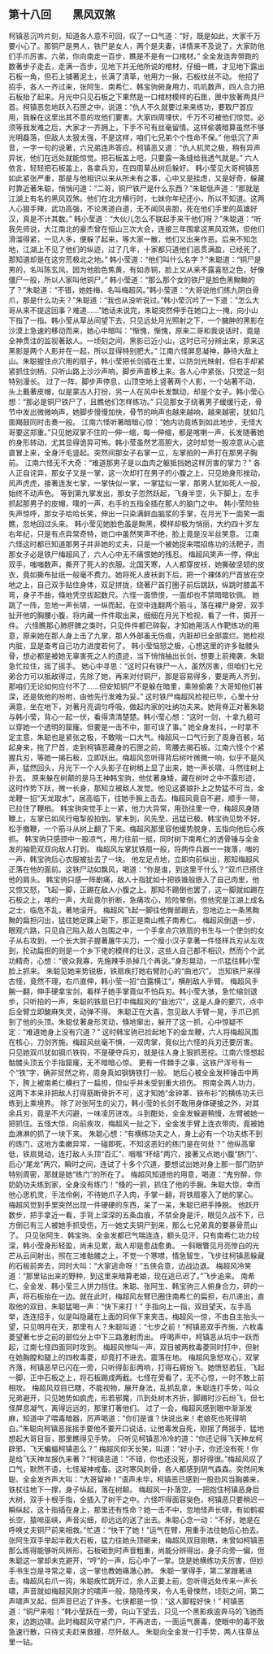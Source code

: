 ## 第十八回　　黑风双煞

柯镇恶沉吟片刻，知道各人意不可回，叹了一口气道：“好，既是如此，大家千万要小心了。那铜尸是男人，铁尸是女人，两个是夫妻，详情来不及说了，大家防他们手爪厉害。六弟，你向南走一百步，瞧是不是有一口棺材。”
全金发连奔带跑的数著步子走去，走满一百步，见地下并无他所说的棺材，仔细一瞧，才见地下露出石板一角，但石上铺著泥土，长满了清草，他用力一揪，石板纹丝不动。
他招了招手，各人一齐过来，张阿生、南希仁、韩宝驹俯身用力，叽叽数声，四人合力把石板抬了起来。月光中只见石板之下果然是一口棺材模样的石匣，匣中放著两具尸首。柯镇恶忽地跃入石匣之中，说道：“仇人不久就要过来来练功，要取尸首应用，我躲在这里出其不意的攻他们要害。大家四周埋伏，千万不可被他们惊觉。必须等我发难之后，大家才一齐拥上，下手不可有丝毫留情。这样偷袭暗算虽然不够光明磊落，但敌人太狠太强，不是这样，咱们七兄弟个个性命不保。”
他低沉了声音，一字一句的说著，六兄弟连声答应。柯镇恶又道：“仇人机灵之极，稍有异声异状，他们在远处就能惊觉。把石板盖上吧，只要露一条缝给我透气就是。”
六人依言，轻轻把石板盖上，各拿兵刃，在四周草丛树后躲好。
韩小莹见大哥柯镇恶如此紧张严重，那是与他相识以来从所未有之事，心中又是挂虑，又是好奇，躲藏时靠近著朱聪，悄悄问道：“二哥，铜尸铁尸是什么东西？”朱聪低声道：“那就是江湖上有名的黑风双煞。他们在北方横行时，七妹你年纪还小，所以不知道。这两人心狠手辣，武功高强，不论黑道白道，无不闻风丧胆，死在他们手里的英雄好汉，真是不计其数。”
韩小莹道：“大伙儿怎么不联起手来干他们呀？”朱聪道：“听我先师说，大江南北的豪杰曾在恒山三次大会，连接三年围拿这黑风双煞，但他们滑溜得紧，一见人多，便躲了起来，等大家一散，他们又出来作恶。后来不知怎地，江湖上不见了他们的纵迹，过了几年，十家都只道他们恶贯满盈，已经死了，那知道却是在这穷荒极北之地。”
韩小莹道：“他们叫什么名字？”朱聪道：“铜尸是男的，名叫陈玄风，因为他脸色焦黄，有如赤铜，脸上又从来不露喜怒之色，好像僵尸一般，所以人家叫他铜尸。”
韩小莹道：“那么那个女的铁尸是脸色黑黝黝的了？”朱聪道：“不错，她姓梅，名叫梅超风。”韩小莹道：“大哥说他们练九阴白骨爪，那是什么功夫？”朱聪道：“我也从没听说过。”韩小莹沉吟了一下道：“怎么大哥从来不提这回事？难道……”她话未说完，朱聪突然伸手在她口上一掩，向小山下指了一指。韩小莹从草丛间望下去，只见远处月光照射之下，一个臃肿的黑影在沙漠上急速的移动而来，她心中暗叫：“惭愧，惭愧，原来二哥和我说话时，竟是全神贯注的监视著敌人。一顷刻之间，黑影已近小山，这时已可分辨出来，原来这黑影是两个人影并在一起，所以显得特别肥大。”
江南六怪屏息凝神，静待大敌上山。朱聪握住点穴用的扇子，韩小莹把长剑插在土里，以防剑光映射，但右手却紧紧抓住剑柄，只听山路上沙沙声响，脚步声直移上来。各人心中紧张，只觉这一刻特别漫长。
过了一阵，脚步声停息，山顶空地上竖著两个人影，一个站著不动，头上戴著皮帽，似是蒙古人打扮，另一人在风中长发飘动，却是个女子。韩小莹心想：“那必是铜尸铁尸了，且瞧他们怎样练功。”
只见那女子绕著男子缓缓行走，骨节中发出微微响声，她脚步慢慢加快，骨节的响声也越来越响，越来越密，犹如几面羯鼓同时击奏一般。
江南六怪听著暗暗心惊：“她内功竟练到如此地步，无怪大哥要这郑重。”只见她双掌不住的一伸一缩，每一伸缩，都是喀喇一声，长发随著她的身形转动，尤其显得诡异可怖。韩小莹虽然艺高胆大，这时却觉一股凉意从心底直冒上来，全身汗毛竖起。突然间那女子右掌一立，左掌拍的一声打在那男子胸前。
江南六怪无不大奇：“难道那男子是以血肉之躯抵挡她这样厉害的掌力？”
各人正自诧异，那女子又是一掌，这一次却打在男子的小腹之上，只见她身形挫动，风声虎虎，接著连发七掌，一掌快似一掌，一掌猛似一掌，那男人犹如死人一般，始终不动声色。
等到第九掌发出，那女子忽然跃起，飞身半空，头下脚上，左手抓起那男子的皮帽，噗的一声，右手的五指全插在那人的脑门之中。
韩小莹险些失声惊呼，那女子哈哈长笑，伸出一只染满鲜血脑浆的手掌，在月光下一面笑一面瞧，忽地回过头来。
韩小莹见她脸色虽是黝黑，模样却极为悄丽，大约四十岁左右年纪，只是有点异常奇特，她口中虽然笑声不绝，脸上竟是没半丝笑意。
江南六怪这时都已知道那男子并非她的丈夫，只是一个被她捉来喂招练功的活靶子，而那女子必是铁尸梅超风了，六人心中无不痛恨她的残忍。
梅超风笑声一停，伸出双手，嗤嗤数声，撕开了死人的衣服。北国天寒，人人都穿皮袄，她撕破坚轫的皮衣，竟如撕布扯纸一般毫不费力。她将死人皮袄剥下后，把一个裸体的尸首放在空地之上，自己双手贴住身体，双足拼拢，绕著尸首打圈子前后跳跃，纵跳时膝盖不弯，身子不曲，倏地凭空拔起数尺。六怪一面愤恨，一面却也不禁暗暗钦佩。
她跳了一阵，忽地一声长啸，一纵而起，在空中连翻两个筋斗，落在裸尸身旁，双手扯开他的胸腰小腹，将内藏一件件取出来，细细在月光下检视，看了一件，掷开一件。
六怪瞧那心肺肝脾之类时，只见件件都已碎裂，才知她用活人作靶练功的用意，原来她在那人身上击了九掌，那人外部虽无伤痕，内脏却已全部震烂。她检视内脏，显是查考自己功力进度若何了。
韩小莹恼怒之极，心想这里的许多骷髅头骨，想必都是被她无辜害死之人的遗迹，当下悄悄抽出长剑，想要上前掩袭，朱聪急忙拉住，摇了摇手。
她心中寻思：“这时只有铁尸一人，虽然厉害，但咱们七兄弟合力可以抵敌得过，先除了她，再来对付铜尸，那是容易得多，要是两人齐到，那咱们无论如何应付不了……但安知铜尸不是躲在暗里，乘隙偷袭？大哥知他们甚深，还是依他的吩咐，由他先行发难为妥。”
这时铁尸梅超风检视已毕，心里十分满意，坐在地下，对著月亮调匀呼吸，做起内家的吐纳功夫来。她背脊正对著朱聪与韩小莹，背心一起一伏，看得清清楚楚。韩小莹心想：“这时一剑，十拿九稳可以穿她一个透明的窟窿。但要是一击不中，那可误了事。”
她全身发抖，一时拿不定主意，朱聪也是紧张之极，不敢喘一口大气。梅超风一口气行到了周身百骸，站起身来，拖了尸首，走到柯镇恶藏身的石匣之前，弯腰去揭石板。江南六怪个个紧握兵刃，等她一揭石板，立即跃出。梅超风忽听得背后树叶微微一响，似乎不是风声，猛然回头，月光下一个人头影子在树梢上显了出来，她一声长啸，斗然往树上扑去。
原来躲在树颠的是马王神韩宝驹，他仗著身矮，藏在树叶之中不露形迹，这时作势下跃，微一长身，那知立被敌人发觉。他见这婆娘扑上之势猛不可当，金龙鞭一招“天龙取水”，居高临下，往她手腕上击去。梅超风竟自不避，顺手一带，已拉住了鞭梢。
韩宝驹突觉手上一紧，他力大异常，用劲往里一夺，梅超风身随鞭上，左掌已如风行电掣般拍到。掌未到，风先至，迅猛已极。韩宝驹见势不好，松手撤鞭，一个筋斗从树上翻了下来。梅超风那里容他缓势脱身，五指向他后心疾抓。
韩宝驹只感颈中一股凉气，用力往前一挺，同时树下南希仁的透骨锤与全金发的袖箭双双向敌人打到。
梅超风左掌犹铁扇一般，将两件兵器一一拨落，嗤的一声，韩宝驹后心衣服被扯去了一块。
他左足点地，立即向前纵出，那知梅超风正落在他的面前。这铁尸动如飘风，喝道：“你是谁，到这里干什么？”双爪已搭住他的肩头。
韩宝驹只感一阵剧痛，敌人十指犹如十把铁锥般嵌入了自己肉里，他又惊又怒，飞起一脚，正踢在敌人小腹之上。那知不踢倒也罢了，这一脚就如踢在石板之上，喀的一声，大趾竟尔折断，急痛攻心，险险晕倒，但他究是江湖上成名之士，临危不乱，著地滚开。
梅超风飞起一脚往他臀部踢去，忽地边上一条黑黝黝的扁担闪出，猛往她足踝上砸下，那正是南山樵子南希仁。
梅超风倒退一步，眼观六路，只见自己陷入敌人包围之中，一个手拿点穴铁扇的书生与一个使剑的女子从右攻到，一个长大胖子握著屠牛尖刀，一个瘦小汉子拿著一件怪样兵刃从左攻到，抡动扁担的则是一个乡下佬的模样的壮汉，这些人自己都不相识，然而个个武功精奇，心想：“彼众我寡，先施辣手杀掉几个再说。”身形晃动，一爪猛往韩小莹脸上抓来。
朱聪见她来势锐极，铁扇疾打她右臂肘心的“曲池穴”。
岂知铁尸来得古怪，竟然不理，右爪直伸，韩小莹一招“白露横江”，横削敌人手臂。
梅超风手腕一翻，伸手硬拿宝剑，看样子她手掌竟似不怕兵刃。韩小莹大骇，急忙缩剑退步，只听拍的一声，朱聪的铁扇已打中梅超风的“曲池穴”，这是人身的要穴，点中后全臂立即酸麻失灵，动弹不得。
朱聪正在大喜，忽见敌人手臂一晃，手爪已抓到了他的头顶。朱聪仗著身形灵动，倏地窜出，躲开了这一抓，心中惊疑不定：“难道她身上没有穴道？”
这时韩宝驹已捡起地下的金龙鞭，六人将梅超风围在核心，刀剑齐施。梅超风丝毫不惧，一双肉掌，竟似比六怪的兵刃还要厉害。
只见她双爪犹如钢爪铁钩，不是硬夺兵刃，就是往人身上狠抓恶挖。江南六怪想起骷髅头顶五个手指窟窿，无不暗暗心惊。
更有一件棘手之事，这铁尸浑号有一个“铁”字，确非贸然之称，周身真如钢铸铁打一般。
她后心被全金发秤锤击中两下，胯上被南希仁横扫了一扁担，但似乎并未受到重大损伤。
照南全两人功力，这两下本来非把敌人打得筋断骨折不可，这才知她“金钟罩、铁布衫”的横练功夫已练到上乘境界。
除了对张阿生的尖刀，韩小莹的长剑不敢用身体硬接之外，对其余兵刃，竟是不大闪避，一味凌厉进攻。斗到酣处，全金发躲避稍慢，左臂被她一把抓住。五怪大惊，向前疾攻，梅超风一扯之下，全金发手臂上连衣带肉，竟被她血淋淋的抓了一块下来。
朱聪心想：“有横练功夫之人，身上必有一个功夫练不到的炼门，这地方柔嫩异常，一碰即死，不知这恶妇的练门是在何处？”
他纵高窜低，铁扇晃动，连打敌人头顶“百汇”、咽喉“环结”两穴，接著又点她小腹“脐门”、后心“尾龙”两穴，瞬时之间，连试了十多个穴道，要想试出她对身上那一部门防护特别周密，那就是她“练门”的所在了。
梅超风知道他的用意，喝道：“鬼穷醉，你奶奶功夫练到家，全身没有练门！”倏的一抓，抓住了他的手腕。朱聪大惊，幸而他心思机灵，手法伶俐，不待她爪子入肉，手掌一翻，将铁扇塞入了她的掌心。
梅超风觉到手里突然出现一件硬硬的东西，呆了一呆，朱聪已把手挣脱。
他跃开数步，把手拿近一看，手背上深深的五条血痕，不禁全身是汗，眼见久战不下，已方倒已有三人被她手抓受伤，万一她丈夫铜尸到来，那么七兄弟真的要暴骨荒山了。
只见张阿生、韩宝驹、全金发都已气喘连连，额头见汗，只有南希仁功力较深，韩小莹身形轻盈，尚未见累，敌人却是愈战愈勇。
一斜眼瞥见月亮惨白的光芒从云间射出，照在三堆骷髅之上，不觉一个寒噤，情急智生，飞步往柯镇恶躲藏的石板前奔去，同时大叫：“大家逃命呀！”五侠会意，边战边退。
梅超风冷笑道：“那里钻出来的野种，到这里来暗算老娘，现在逃已迟了。”飞步追来。
南希仁、全金发、韩小莹三人拼力挡住。朱聪、张阿生、韩宝驹三人俯身合力，砰的一声，将石板抬在一边。就在此时，梅超风左臂已圈住南希仁的扁担，右爪递出，直取他的双目，朱聪猛喝一声：“快下来打！”
手指向上一指，双目望天，左手高举，连连招手，似是叫隐藏在上面的同伴下来夹击。梅超风一惊，不由自主抬头一望，只见明月在天，那里有人？朱聪叫道：“七步之前！”柯镇恶双手齐施，六枚毒菱望著七步之前的部位分上中下三路激射而出。
呼喝声中，柯镇恶从坑中一跃而起，江南七怪四面同时攻到。
梅超风惨叫一声，双目被两枚毒菱同时打中，但射在她胸膛和腿上的四枚毒菱，却竟打不进去。震落在地。
梅超风急怒攻心，双掌齐落，柯镇恶早已闪在一旁，只听得彭彭两响，打得石屑纷飞。她愤怒若狂，飞起一脚，正中石板之上，将石板踢成两截。七怪在旁看了，无不心惊，一时不敢上前相攻。
梅超风双目已瞎，不能视物，展开身法，乱抓乱拿，朱聪连打手势，叫众兄弟避开，只见她势如疯虎，形若邪魔，爪到处树木齐折，脚踢时沙石纷飞，但七怪屏息凝气，离得远远的，那里打著他们。
过了一会，梅超风感到眼中渐渐发麻，知道中了喂毒暗器，厉声喝道：“你们是谁？快说出来！老娘死也死得明白。”朱聪向柯镇恶摇摇手要他不要开口说话，让他毒发自死，刚摇了两摇手，猛地想起大哥目盲，那里瞧得见手势。
只听见柯镇恶冷冷的道：“你还记得飞天神龙柯辟邪，飞天蝙蝠柯镇恶么？”
梅超风仰天长笑，叫道：“好小子，你还没有死！你是给飞天神龙报仇来著？”柯镇恶道：“不错，你也还没死，那好得很。”梅超风叹了口气，默然不语，七怪凝神戒备。这时寒风刺骨，各人都感到阴气森森。突然间朱聪、全金发齐声大叫：“大哥留神！”语声未毕，柯镇恶已感到一股劲风当胸袭来，铁杖往地下一撑，身子纵起，落在树颠。
梅超风一扑落空，一把抱住柯镇恶身后大树，双手十根手指，全插入了树干之中。六怪吓得面容奱色，柯镇恶只要稍迟一瞬纵起，这十指插在身上，那里还有性命？她一击不中，忽地怪声长啸，有如鹤唳长空，猿啼巫峡，声音尖细，却远远的送了出去。朱聪心念一动：“不好，她是在呼唤丈夫铜尸前来相救。”忙道：“快干了她！”运气在臂，用重手法往她后心拍去。
张阿生双手举起半截大石板，猛力往她头顶砸来，梅超风双目刚瞎，未曾如柯镇恶那么练得能够听风辨形，石板砸到时声音粗重，尚能分辨得出，身子向旁一偏，但朱聪这一掌却未克避开，“哼”的一声，后心中了一掌。饶是她横练功夫厉害，但妙手书生岂是寻常之辈，这一掌也教她痛澈心肺。
朱聪一掌得手，第二掌跟著进击。梅超风右爪一钩，朱聪疾忙跳开过，余人正要上前，忽听得远处传来一声长啸，声音就如梅超风刚才的啸声一般，隐隐传来，令人毛骨悚然，顷刻之间，第二声啸声又起，但声音已近了许多。七侠都是一惊：“这人脚程好快！”
柯镇恶道：“铜尸来啦！”韩小莹跃在一旁，向山下望去，只见一个黑影疾逾奔马的飞驰而来，边跑边啸。此时梅超风守紧门户，不再进击，一面运气裹毒，使眼中的毒不致急速行散，只待丈夫赶来救援，尽歼敌人。
朱聪向全金发一打手势，两人往草丛里一钻。